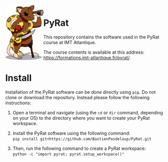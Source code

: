 <img align="left" width="120px" src="pyrat/gui/drawings/pyrat.png" />

# PyRat

This repository contains the software used in the PyRat course at IMT Atlantique.

The course contents is available at this address:<br />https://formations.imt-atlantique.fr/pyrat/.

# Install

Installation of the PyRat software can be done directly using `pip`. Do not clone or download the repository. Instead please follow the following instructions:

1) Open a terminal and navigate (using the `cd` or `dir` command, depending on your OS) to the directory where you want to create your PyRat workspace.

2) Install the PyRat software using the following command:<br />`pip install git+https://github.com/BastienPasdeloup/PyRat.git`

3) Then, run the following command to create a PyRat workspace:<br />`python -c "import pyrat; pyrat.setup_workspace()"`

